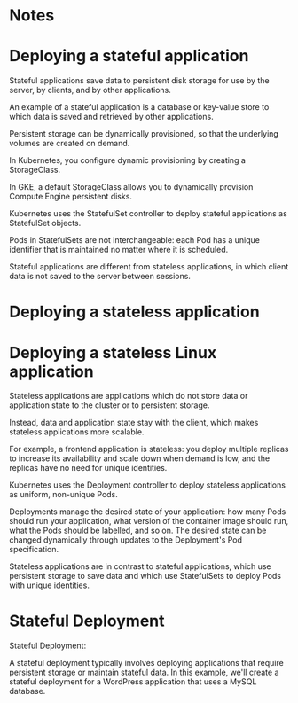 # Notes 

# Deploying a stateful application

Stateful applications save data to persistent disk storage for use by the server, by clients, and by other applications. 

An example of a stateful application is a database or key-value store to which data is saved and retrieved by other applications.

Persistent storage can be dynamically provisioned, so that the underlying volumes are created on demand. 

In Kubernetes, you configure dynamic provisioning by creating a StorageClass. 

In GKE, a default StorageClass allows you to dynamically provision Compute Engine persistent disks.

Kubernetes uses the StatefulSet controller to deploy stateful applications as StatefulSet objects. 

Pods in StatefulSets are not interchangeable: each Pod has a unique identifier that is maintained no matter where it is scheduled.

Stateful applications are different from stateless applications, in which client data is not saved to the server between sessions.

# Deploying a stateless application 

# Deploying a stateless Linux application

Stateless applications are applications which do not store data or application state to the cluster or to persistent storage. 

Instead, data and application state stay with the client, which makes stateless applications more scalable. 

For example, a frontend application is stateless: you deploy multiple replicas to increase its availability and scale down when demand is low, and the replicas have no need for unique identities.

Kubernetes uses the Deployment controller to deploy stateless applications as uniform, non-unique Pods. 

Deployments manage the desired state of your application: how many Pods should run your application, what version of the container image should run, what the Pods should be labelled, and so on. The desired state can be changed dynamically through updates to the Deployment's Pod specification.

Stateless applications are in contrast to stateful applications, which use persistent storage to save data and which use StatefulSets to deploy Pods with unique identities.

# Stateful Deployment 

Stateful Deployment:

A stateful deployment typically involves deploying applications that require persistent storage or maintain stateful data.
In this example, we'll create a stateful deployment for a WordPress application that uses a MySQL database.



